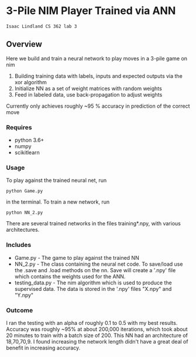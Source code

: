 # 3-Pile NIM Player Trained via ANN
    Isaac Lindland CS 362 lab 3

## Overview
    
Here we build and train a neural network to play moves in a 3-pile game on nim    
1. Building training data with labels, inputs and expected outputs via the xor algorithm
2. Initialize NN as a set of weight matrices with random weights
3. Feed in labeled data, use back-propagation to adjust weights

Currently only achieves roughly ~95 % accuracy in prediction of the correct move
 
### Requires

* python 3.6+
* numpy 
* scikitlearn

### Usage

To play against the trained neural net, run  

    python Game.py 
in the terminal.
To train a new network, run 
    
    python NN_2.py

There are several trained networks in the files training*.npy, with various architectures. 

### Includes

* Game.py - The game to play against the trained NN
* NN_2.py - The class containing the neural net code. To save/load use the .save and .load methods on the nn. Save will create a '.npy' file which contains the weights used for the ANN.
* testing_data.py - The nim algorithm which is used to produce the supervised data. The data is stored in the '.npy' files "X.npy" and "Y.npy"

### Outcome

I ran the testing with an alpha of roughly 0.1 to 0.5 with my best results. Accuracy was roughly ~95% at about 200,000 iterations, which took about 20 minutes to train with a batch size of 200. This NN had an architecture of 18,70,70,9. I found increasing the network length didn't have a great deal of benefit in increasing accuracy.